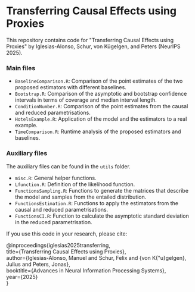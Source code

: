 # Transferring Causal Effects using Proxies
This repository contains code for "Transferring Causal Effects using Proxies" <add link to OpenReview or arxiv> by Iglesias-Alonso, Schur, von Kügelgen, and Peters (NeurIPS 2025).

### Main files
* `BaselineComparison.R`: Comparison of the point estimates of the two proposed estimators with different baselines.
* `Bootstrap.R`: Comparison of the asymptotic and bootstrap confidence intervals in terms of coverage and median interval length.
* `ConditionNumber.R`: Comparison of the point estimates from the causal and reduced parametrisations.
* `HotelsExample.R`: Application of the model and the estimators to a real example.
* `TimeComparison.R`: Runtime analysis of the proposed estimators and baselines.

### Auxiliary files
The auxiliary files can be found in the `utils` folder.
* `misc.R`: General helper functions.
* `Lfunction.R`: Definition of the likelihood function.
* `FunctionsSampling.R`: Functions to generate the matrices that describe the model and samples from the entailed distribution.
* `FunctionsEstimation.R`: Functions to apply the estimators from the causal and reduced parametrisations.
* `FunctionsCI.R`: Function to calculate the asymptotic standard deviation in the reduced parametrisation.

If you use this code in your research, please cite:

@inproceedings{iglesias2025transferring, \
title={Transferring Causal Effects using Proxies}, \
author={Iglesias-Alonso, Manuel and Schur, Felix and {von K{"u}gelgen}, Julius and Peters, Jonas}, \
booktitle={Advances in Neural Information Processing Systems}, \
year={2025} \
}
